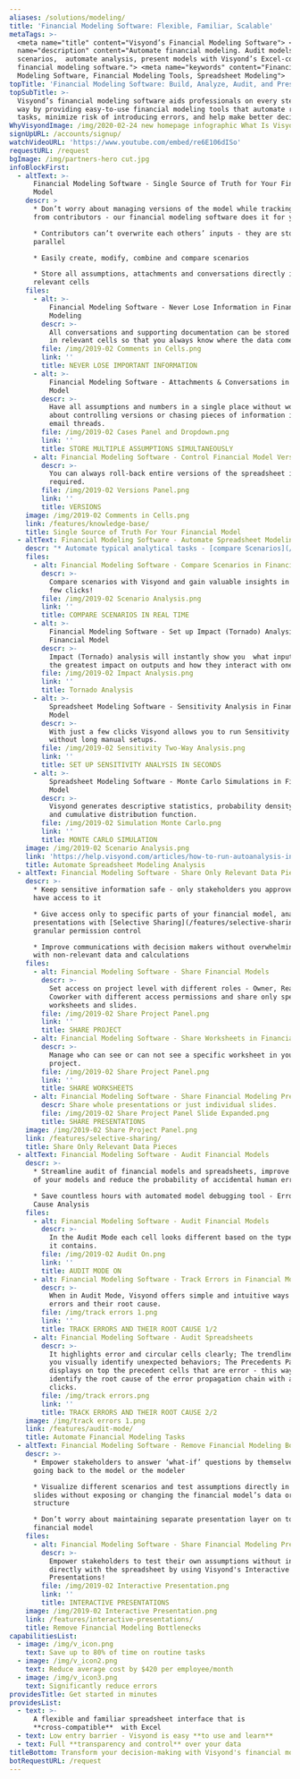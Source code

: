 ```yaml
---
aliases: /solutions/modeling/
title: 'Financial Modeling Software: Flexible, Familiar, Scalable'
metaTags: >-
  <meta name="title" content="Visyond’s Financial Modeling Software"> <meta
  name="description" content="Automate financial modeling. Audit models, create
  scenarios,  automate analysis, present models with Visyond’s Excel-compatible
  financial modeling software."> <meta name="keywords" content="Financial
  Modeling Software, Financial Modeling Tools, Spreadsheet Modeling">
topTitle: 'Financial Modeling Software: Build, Analyze, Audit, and Present Models Faster'
topSubTitle: >-
  Visyond’s financial modeling software aids professionals on every step on the
  way by providing easy-to-use financial modeling tools that automate routine
  tasks, minimize risk of introducing errors, and help make better decisions
WhyVisyondImage: /img/2020-02-24 new homepage infographic What Is Visyond.png
signUpURL: /accounts/signup/
watchVideoURL: 'https://www.youtube.com/embed/re6E106dISo'
requestURL: /request
bgImage: /img/partners-hero cut.jpg
infoBlockFirst:
  - altText: >-
      Financial Modeling Software - Single Source of Truth for Your Financial
      Model
    descr: >
      * Don’t worry about managing versions of the model while tracking inputs
      from contributors - our financial modeling software does it for you

      * Contributors can’t overwrite each others’ inputs - they are stored in
      parallel

      * Easily create, modify, combine and compare scenarios

      * Store all assumptions, attachments and conversations directly in the
      relevant cells
    files:
      - alt: >-
          Financial Modeling Software - Never Lose Information in Financial
          Modeling
        descr: >-
          All conversations and supporting documentation can be stored directly
          in relevant cells so that you always know where the data comes from.
        file: /img/2019-02 Comments in Cells.png
        link: ''
        title: NEVER LOSE IMPORTANT INFORMATION
      - alt: >-
          Financial Modeling Software - Attachments & Conversations in Financial
          Model
        descr: >-
          Have all assumptions and numbers in a single place without worrying
          about controlling versions or chasing pieces of information in long
          email threads.
        file: /img/2019-02 Cases Panel and Dropdown.png
        link: ''
        title: STORE MULTIPLE ASSUMPTIONS SIMULTANEOUSLY
      - alt: Financial Modeling Software - Control Financial Model Versions
        descr: >-
          You can always roll-back entire versions of the spreadsheet if
          required.
        file: /img/2019-02 Versions Panel.png
        link: ''
        title: VERSIONS
    image: /img/2019-02 Comments in Cells.png
    link: /features/knowledge-base/
    title: Single Source of Truth For Your Financial Model
  - altText: Financial Modeling Software - Automate Spreadsheet Modeling Analysis
    descr: "* Automate typical analytical tasks - [compare Scenarios](/features/scenarios/), [run Monte Carlo Simulations](/features/simulations/) or [Sensitivity](/features/sensitivity/) analysis) - without add-ons/macros or coding\n* Focus on on getting insights from your data instead of preparing data\n* Take advantage of financial modeling tools such as Visyond's auto-analysis for complete analysis in seconds\r\n\n"
    files:
      - alt: Financial Modeling Software - Compare Scenarios in Financial Models
        descr: >-
          Compare scenarios with Visyond and gain valuable insights in just a
          few clicks!
        file: /img/2019-02 Scenario Analysis.png
        link: ''
        title: COMPARE SCENARIOS IN REAL TIME
      - alt: >-
          Financial Modeling Software - Set up Impact (Tornado) Analysis in
          Financial Model
        descr: >-
          Impact (Tornado) analysis will instantly show you  what inputs have
          the greatest impact on outputs and how they interact with one another 
        file: /img/2019-02 Impact Analysis.png
        link: ''
        title: Tornado Analysis
      - alt: >-
          Spreadsheet Modeling Software - Sensitivity Analysis in Financial
          Model
        descr: >-
          With just a few clicks Visyond allows you to run Sensitivity analysis
          without long manual setups.
        file: /img/2019-02 Sensitivity Two-Way Analysis.png
        link: ''
        title: SET UP SENSITIVITY ANALYSIS IN SECONDS
      - alt: >-
          Spreadsheet Modeling Software - Monte Carlo Simulations in Financial
          Model
        descr: >-
          Visyond generates descriptive statistics, probability density function
          and cumulative distribution function.
        file: /img/2019-02 Simulation Monte Carlo.png
        link: ''
        title: MONTE CARLO SIMULATION
    image: /img/2019-02 Scenario Analysis.png
    link: 'https://help.visyond.com/articles/how-to-run-autoanalysis-in-visyond/'
    title: Automate Spreadsheet Modeling Analysis
  - altText: Financial Modeling Software - Share Only Relevant Data Pieces
    descr: >-
      * Keep sensitive information safe - only stakeholders you approve will
      have access to it

      * Give access only to specific parts of your financial model, analysis and
      presentations with [Selective Sharing](/features/selective-sharing/) and
      granular permission control

      * Improve communications with decision makers without overwhelming them
      with non-relevant data and calculations
    files:
      - alt: Financial Modeling Software - Share Financial Models
        descr: >-
          Set access on project level with different roles - Owner, Reader,
          Coworker with different access permissions and share only specific
          worksheets and slides.
        file: /img/2019-02 Share Project Panel.png
        link: ''
        title: SHARE PROJECT
      - alt: Financial Modeling Software - Share Worksheets in Financial Models
        descr: >-
          Manage who can see or can not see a specific worksheet in your
          project.
        file: /img/2019-02 Share Project Panel.png
        link: ''
        title: SHARE WORKSHEETS
      - alt: Financial Modeling Software - Share Financial Modeling Presentations
        descr: Share whole presentations or just individual slides.
        file: /img/2019-02 Share Project Panel Slide Expanded.png
        title: SHARE PRESENTATIONS
    image: /img/2019-02 Share Project Panel.png
    link: /features/selective-sharing/
    title: Share Only Relevant Data Pieces
  - altText: Financial Modeling Software - Audit Financial Models
    descr: >-
      * Streamline audit of financial models and spreadsheets, improve quality
      of your models and reduce the probability of accidental human errors

      * Save countless hours with automated model debugging tool - Error Root
      Cause Analysis
    files:
      - alt: Financial Modeling Software - Audit Financial Models
        descr: >-
          In the Audit Mode each cell looks different based on the type of data
          it contains.
        file: /img/2019-02 Audit On.png
        link: ''
        title: AUDIT MODE ON
      - alt: Financial Modeling Software - Track Errors in Financial Models
        descr: >-
          When in Audit Mode, Visyond offers simple and intuitive ways to track
          errors and their root cause.
        file: /img/track errors 1.png
        link: ''
        title: TRACK ERRORS AND THEIR ROOT CAUSE 1/2
      - alt: Financial Modeling Software - Audit Spreadsheets
        descr: >-
          It highlights error and circular cells clearly; The trendlines help
          you visually identify unexpected behaviors; The Precedents Panel
          displays on top the precedent cells that are error - this way you can
          identify the root cause of the error propagation chain with a few
          clicks.
        file: /img/track errors.png
        link: ''
        title: TRACK ERRORS AND THEIR ROOT CAUSE 2/2
    image: /img/track errors 1.png
    link: /features/audit-mode/
    title: Automate Financial Modeling Tasks
  - altText: Financial Modeling Software - Remove Financial Modeling Bottlenecks
    descr: >-
      * Empower stakeholders to answer ‘what-if’ questions by themselves without
      going back to the model or the modeler

      * Visualize different scenarios and test assumptions directly in the
      slides without exposing or changing the financial model’s data or
      structure

      * Don’t worry about maintaining separate presentation layer on top of your
      financial model
    files:
      - alt: Financial Modeling Software - Share Financial Modeling Presentations
        descr: >-
          Empower stakeholders to test their own assumptions without interacting
          directly with the spreadsheet by using Visyond's Interactive
          Presentations!
        file: /img/2019-02 Interactive Presentation.png
        link: ''
        title: INTERACTIVE PRESENTATIONS
    image: /img/2019-02 Interactive Presentation.png
    link: /features/interactive-presentations/
    title: Remove Financial Modeling Bottlenecks
capabilitiesList:
  - image: /img/v_icon.png
    text: Save up to 80% of time on routine tasks
  - image: /img/v_icon2.png
    text: Reduce average cost by $420 per employee/month
  - image: /img/v_icon3.png
    text: Significantly reduce errors
providesTitle: Get started in minutes
providesList:
  - text: >-
      A flexible and familiar spreadsheet interface that is
      **cross-compatible**  with Excel
  - text: Low entry barrier - Visyond is easy **to use and learn**
  - text: Full **transparency and control** over your data
titleBottom: Transform your decision-making with Visyond's financial modeling software
botRequestURL: /request
---
```


